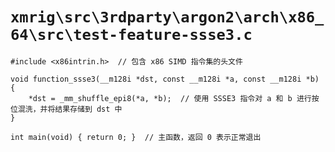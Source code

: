 # `xmrig\src\3rdparty\argon2\arch\x86_64\src\test-feature-ssse3.c`

```
#include <x86intrin.h>  // 包含 x86 SIMD 指令集的头文件

void function_ssse3(__m128i *dst, const __m128i *a, const __m128i *b)
{
    *dst = _mm_shuffle_epi8(*a, *b);  // 使用 SSSE3 指令对 a 和 b 进行按位混洗，并将结果存储到 dst 中
}

int main(void) { return 0; }  // 主函数，返回 0 表示正常退出
```